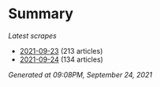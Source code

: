 # Summary
*Latest scrapes*
* [2021-09-23](https://github.com/nuuuwan/news_lk/blob/data/news_lk.2021-09-23.json) (213 articles)
* [2021-09-24](https://github.com/nuuuwan/news_lk/blob/data/news_lk.2021-09-24.json) (134 articles)

*Generated at 09:08PM, September 24, 2021*